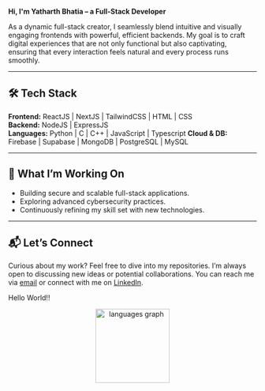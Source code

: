 **Hi, I'm Yatharth Bhatia – a Full-Stack Developer**

As a dynamic full-stack creator, I seamlessly blend intuitive and visually engaging frontends with powerful, efficient backends. My goal is to craft digital experiences that are not only functional but also captivating, ensuring that every interaction feels natural and every process runs smoothly.

---

## 🛠️ Tech Stack

**Frontend:** ReactJS | NextJS | TailwindCSS | HTML | CSS  
**Backend:** NodeJS | ExpressJS  
**Languages:** Python | C | C++ | JavaScript | Typescript
**Cloud & DB:** Firebase | Supabase | MongoDB | PostgreSQL | MySQL  

---

## 🌟 What I’m Working On

- Building secure and scalable full-stack applications.
- Exploring advanced cybersecurity practices.
- Continuously refining my skill set with new technologies.

---

## 📬 Let’s Connect

Curious about my work? Feel free to dive into my repositories. I’m always open to discussing new ideas or potential collaborations. You can reach me via [email](mailto:yatharth-bhatia@outlook.com) or connect with me on [LinkedIn](https://www.linkedin.com/in/yatharth-bhatia).

<p align="left">Hello World!!</p>

<div align="center">
  <img src="https://github-readme-stats.vercel.app/api/top-langs?username=yatharthbhatia&locale=en&hide_title=false&layout=compact&card_width=320&langs_count=5&theme=dark&hide_border=true&order=2&custom_title=Languages" height="150" alt="languages graph"  />
</div>

###
